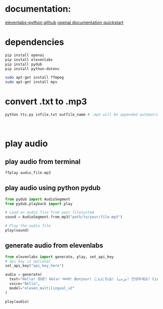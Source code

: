 # documentation: 

[elevenlabs-python github](https://github.com/elevenlabs/elevenlabs-python)
[openai documentation quickstart](https://platform.openai.com/docs/quickstart?context=python)

# dependencies
``` bash
pip install openai
pip install elevenlabs
pip install pydub
pip install python-dotenv

sudo apt-get install ffmpeg
sudo apt-get install mpv
```

# convert .txt to .mp3
``` bash
python tts.py infile.txt outfile_name # .mp3 will be appended automatically
```

<br>

# play audio

## play audio from terminal
``` bash
ffplay audio_file.mp3
```

## play audio using python pydub
``` python
from pydub import AudioSegment
from pydub.playback import play

# Load an audio file from your filesystem
sound = AudioSegment.from_mp3("path/to/your/file.mp3")

# Play the audio file
play(sound)
```

## generate audio from elevenlabs
``` python
from elevenlabs import generate, play, set_api_key
# api key is optional
set_api_key("api_key_here")

audio = generate(
  text="Hello! 你好! Hola! नमस्ते! Bonjour! こんにちは! مرحبا! 안녕하세요! Ciao! Cześć! Привіт! வணக்கம்!",
  voice="Bella",
  model="eleven_multilingual_v2"
)

play(audio)
```